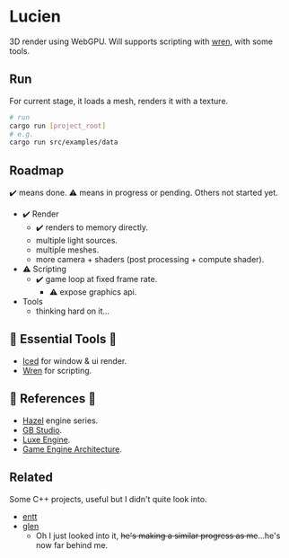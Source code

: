 # Lucien

3D render using WebGPU. Will supports scripting with [wren](https://wren.io), with some tools.

## Run

For current stage, it loads a mesh, renders it with a texture.

```bash
# run
cargo run [project_root]
# e.g.
cargo run src/examples/data
```

## Roadmap

✔️ means done. ⚠️ means in progress or pending. Others not started yet.

* ✔️ Render
	* ✔️ renders to memory directly.
	* multiple light sources.
	* multiple meshes.
	* more camera + shaders (post processing + compute shader).
* ⚠️ Scripting
  * ✔️ game loop at fixed frame rate.
	* ⚠️ expose graphics api.
* Tools
	* thinking hard on it...

## 🔨 Essential Tools 🔨

* [Iced](https://github.com/hecrj/iced) for window & ui render.
* [Wren](https://github.com/wren-lang/wren) for scripting.

## 📙 References 📙

* [Hazel](https://www.youtube.com/channel/UCQ-W1KE9EYfdxhL6S4twUNw) engine series.
* [GB Studio](https://github.com/chrismaltby/gb-studio).
* [Luxe Engine](http://luxeengine.com/).
* [Game Engine Architecture](https://www.gameenginebook.com).

## Related

Some C++ projects, useful but I didn't quite look into.

* [entt](https://github.com/skypjack/entt)
* [glen](https://github.com/pulkitjuneja/GlEn)
	* Oh I just looked into it, ~~he's making a similar progress as me~~...he's now far behind me.
